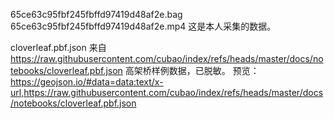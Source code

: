 65ce63c95fbf245fbffd97419d48af2e.bag
65ce63c95fbf245fbffd97419d48af2e.mp4
    这是本人采集的数据。

cloverleaf.pbf.json
    来自 https://raw.githubusercontent.com/cubao/index/refs/heads/master/docs/notebooks/cloverleaf.pbf.json
    高架桥样例数据，已脱敏。
    预览：https://geojson.io/#data=data:text/x-url,https://raw.githubusercontent.com/cubao/index/refs/heads/master/docs/notebooks/cloverleaf.pbf.json
